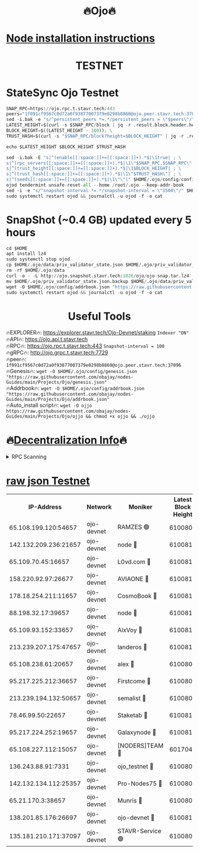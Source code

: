 <h1 align="center"> 🔥Ojo🔥</h1>

[Node installation instructions](https://github.com/obajay/nodes-Guides/tree/main/Projects/Ojo)
=

<h1 align="center"> TESTNET</h1>

# StateSync Ojo Testnet
```python
SNAP_RPC=https://ojo.rpc.t.stavr.tech:443
peers="1f091cf9567c0d72a0f93877007379e0298b8860@ojo.peer.stavr.tech:37096"
sed -i.bak -e "s/^persistent_peers *=.*/persistent_peers = \"$peers\"/" $HOME/.ojo/config/config.toml
LATEST_HEIGHT=$(curl -s $SNAP_RPC/block | jq -r .result.block.header.height); \
BLOCK_HEIGHT=$((LATEST_HEIGHT - 100)); \
TRUST_HASH=$(curl -s "$SNAP_RPC/block?height=$BLOCK_HEIGHT" | jq -r .result.block_id.hash)

echo $LATEST_HEIGHT $BLOCK_HEIGHT $TRUST_HASH

sed -i.bak -E "s|^(enable[[:space:]]+=[[:space:]]+).*$|\1true| ; \
s|^(rpc_servers[[:space:]]+=[[:space:]]+).*$|\1\"$SNAP_RPC,$SNAP_RPC\"| ; \
s|^(trust_height[[:space:]]+=[[:space:]]+).*$|\1$BLOCK_HEIGHT| ; \
s|^(trust_hash[[:space:]]+=[[:space:]]+).*$|\1\"$TRUST_HASH\"| ; \
s|^(seeds[[:space:]]+=[[:space:]]+).*$|\1\"\"|" $HOME/.ojo/config/config.toml
ojod tendermint unsafe-reset-all --home /root/.ojo --keep-addr-book
sed -i -e "s/^snapshot-interval *=.*/snapshot-interval = \"1500\"/" $HOME/.ojo/config/app.toml
sudo systemctl restart ojod && journalctl -u ojod -f -o cat
```
# SnapShot (~0.4 GB) updated every 5 hours
```python
cd $HOME
apt install lz4
sudo systemctl stop ojod
cp $HOME/.ojo/data/priv_validator_state.json $HOME/.ojo/priv_validator_state.json.backup
rm -rf $HOME/.ojo/data
curl -o - -L http://ojo.snapshot.stavr.tech:1026/ojo/ojo-snap.tar.lz4 | lz4 -c -d - | tar -x -C $HOME/.ojo --strip-components 2
mv $HOME/.ojo/priv_validator_state.json.backup $HOME/.ojo/data/priv_validator_state.json
wget -O $HOME/.ojo/config/addrbook.json "https://raw.githubusercontent.com/obajay/nodes-Guides/main/Projects/Ojo/addrbook.json"
sudo systemctl restart ojod && journalctl -u ojod -f -o cat
```
 <h1 align="center"> Useful Tools</h1>

🔥EXPLORER🔥:        https://explorer.stavr.tech/Ojo-Devnet/staking        `Indexer "ON"` \
🔥API🔥:                     https://ojo.api.t.stavr.tech \
🔥RPC🔥:                    https://ojo.rpc.t.stavr.tech:443              `Snapshot-interval = 100` \
🔥gRPC🔥:                  http://ojo.grpc.t.stavr.tech:7729 \
🔥peer🔥:                   `1f091cf9567c0d72a0f93877007379e0298b8860@ojo.peer.stavr.tech:37096` \
🔥Genesis🔥:    ```wget -O $HOME/.ojo/config/genesis.json "https://raw.githubusercontent.com/obajay/nodes-Guides/main/Projects/Ojo/genesis.json"``` \
🔥Addrbook🔥:    ```wget -O $HOME/.ojo/config/addrbook.json "https://raw.githubusercontent.com/obajay/nodes-Guides/main/Projects/Ojo/addrbook.json"``` \
🔥Auto_install script🔥: ```wget -O ojjo https://raw.githubusercontent.com/obajay/nodes-Guides/main/Projects/Ojo/ojjo && chmod +x ojjo && ./ojjo```

🔥[Decentralization Info](https://github.com/obajay/StateSync-snapshots/tree/main/Projects/Ojo/Decentralization)🔥
=


<details>
<summary>RPC Scanning</summary>

<h2 align="center"> We scan nodes in real time every 4 hours. And we provide the final result of RPC endpoints.
We cannot influence the operation of these nodes in any way. </h2>


```python
If Voting Power is higher than 0 --> then the Node is a validator of the network and may be subject to attack and be a potential threat to the chain.
```
```python
We marked such validators with a red symbol
```

</details>

[raw json Testnet](https://rpc-check.ojot.stavr.tech/ojot/rpc-ojot-result.json)
=


<table><tr><th>IP-Address</th><th>Network</th><th>Moniker</th><th>Latest Block Height</th><th>Earliest Block Height</th><th>Catching Up</th><th>Tx Index</th><th>Voting Power</th><th>Scan Time</th></tr><tr><td>65.108.199.120:54657</td><td>ojo-devnet</td><td>RAMZES 🟢</td><td>6100807</td><td>306156</td><td>False</td><td>on</td><td>0</td><td>2024-03-29T02:26:43.353345654UTC</td></tr><tr><td>142.132.209.236:21657</td><td>ojo-devnet</td><td>node 🔴</td><td>6100810</td><td>350001</td><td>False</td><td>on</td><td>1999</td><td>2024-03-29T02:27:00.280991243UTC</td></tr><tr><td>65.109.70.45:16657</td><td>ojo-devnet</td><td>L0vd.com 🔴</td><td>6100811</td><td>695918</td><td>False</td><td>off</td><td>998</td><td>2024-03-29T02:27:06.097235218UTC</td></tr><tr><td>158.220.92.97:26677</td><td>ojo-devnet</td><td>AVIAONE 🔴</td><td>6100810</td><td>2754001</td><td>False</td><td>on</td><td>19926</td><td>2024-03-29T02:26:59.559281677UTC</td></tr><tr><td>178.18.254.211:11657</td><td>ojo-devnet</td><td>CosmoBook 🔴</td><td>6100810</td><td>4392001</td><td>False</td><td>off</td><td>1047</td><td>2024-03-29T02:27:00.583874900UTC</td></tr><tr><td>88.198.32.17:39657</td><td>ojo-devnet</td><td>node 🔴</td><td>6100810</td><td>4710001</td><td>False</td><td>on</td><td>112698</td><td>2024-03-29T02:27:02.819518951UTC</td></tr><tr><td>65.109.93.152:33657</td><td>ojo-devnet</td><td>AlxVoy 🔴</td><td>6100810</td><td>4943001</td><td>False</td><td>on</td><td>6350855</td><td>2024-03-29T02:27:00.065608786UTC</td></tr><tr><td>213.239.207.175:47657</td><td>ojo-devnet</td><td>landeros 🔴</td><td>6100810</td><td>4967924</td><td>False</td><td>off</td><td>11083</td><td>2024-03-29T02:26:59.757981862UTC</td></tr><tr><td>65.108.238.61:20657</td><td>ojo-devnet</td><td>alex 🔴</td><td>6100807</td><td>5131001</td><td>False</td><td>on</td><td>11359</td><td>2024-03-29T02:26:43.066228334UTC</td></tr><tr><td>95.217.225.212:36657</td><td>ojo-devnet</td><td>Firstcome 🔴</td><td>6100808</td><td>5251946</td><td>False</td><td>on</td><td>13566</td><td>2024-03-29T02:26:48.805003815UTC</td></tr><tr><td>213.239.194.132:50657</td><td>ojo-devnet</td><td>semalist 🔴</td><td>6100807</td><td>5540522</td><td>False</td><td>on</td><td>27337</td><td>2024-03-29T02:26:43.562553575UTC</td></tr><tr><td>78.46.99.50:22657</td><td>ojo-devnet</td><td>Staketab 🔴</td><td>6100811</td><td>5668501</td><td>False</td><td>on</td><td>1276</td><td>2024-03-29T02:27:06.301001203UTC</td></tr><tr><td>95.217.224.252:19657</td><td>ojo-devnet</td><td>Galaxynode 🔴</td><td>6100811</td><td>5844001</td><td>False</td><td>on</td><td>11888</td><td>2024-03-29T02:27:05.172707749UTC</td></tr><tr><td>65.108.227.112:15057</td><td>ojo-devnet</td><td>[NODERS]TEAM 🔴</td><td>6017044</td><td>5917044</td><td>False</td><td>off</td><td>9999</td><td>2024-03-29T02:27:05.459524198UTC</td></tr><tr><td>136.243.88.91:7331</td><td>ojo-devnet</td><td>ojo_testnet 🔴</td><td>6100808</td><td>5982345</td><td>False</td><td>off</td><td>1000</td><td>2024-03-29T02:26:51.066880643UTC</td></tr><tr><td>142.132.134.112:25357</td><td>ojo-devnet</td><td>Pro-Nodes75 🔴</td><td>6100807</td><td>6000807</td><td>False</td><td>on</td><td>24651</td><td>2024-03-29T02:26:46.150124141UTC</td></tr><tr><td>65.21.170.3:38657</td><td>ojo-devnet</td><td>Munris 🔴</td><td>6100808</td><td>6000808</td><td>False</td><td>off</td><td>20123</td><td>2024-03-29T02:26:48.492387463UTC</td></tr><tr><td>138.201.85.176:26697</td><td>ojo-devnet</td><td>ojo-devnet 🔴</td><td>6100811</td><td>6000811</td><td>False</td><td>on</td><td>1000024000</td><td>2024-03-29T02:27:05.778848315UTC</td></tr><tr><td>135.181.210.171:37097</td><td>ojo-devnet</td><td>STAVR-Service 🟢</td><td>6100807</td><td>6099001</td><td>False</td><td>on</td><td>0</td><td>2024-03-29T02:26:43.868394107UTC</td></tr></table>
